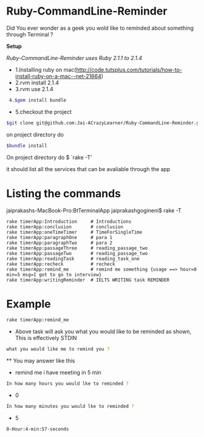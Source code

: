 **Ruby-CommandLine-Reminder**
============================

Did You ever wonder as a geek you wold like to reminded about something through Terminal ?

**Setup**

*Ruby-CommandLine-Reminder uses Ruby 2.1.1 to 2.1.4*

* 1.Installing ruby on mac(http://code.tutsplus.com/tutorials/how-to-install-ruby-on-a-mac--net-21664)
* 2.rvm install 2.1.4
* 3.rvm use 2.1.4
```sh
 4.$gem install bundle
```
* 5.checkout the project 
```sh
$git clone git@github.com:Jai-ACrazyLearner/Ruby-CommandLine-Reminder.git
```
on project directory do 
```sh
$bundle install
```
On project directory do $ `rake -T'

it should list all the services that can be avaliable through the app

**Listing the commands**
============================
jaiprakashs-MacBook-Pro:BtTerminalApp jaiprakashgogineni$ rake -T 

```
rake timerApp:Introduction     # Introductions
rake timerApp:conclusion       # conclusion
rake timerApp:oneTimeTimer     # TimeForSingleTime
rake timerApp:paragraphOne     # para 1
rake timerApp:paragraphTwo     # para 2
rake timerApp:passageThree     # reading_passage_two
rake timerApp:passageTwo       # reading_passage_two
rake timerApp:readingTask      # reading_task_one
rake timerApp:recheck          # recheck
rake timerApp:remind_me        # remind me something {usage ==> hour=0 min=5 msg=I got to go to interview}
rake timerApp:writingReminder  # IELTS WRITING task REMINDER    
```
**Example**
============================

```sh
rake timerApp:remind_me
```
* Above task will ask you what you would like to be reminded as shown, This is effectively STDIN
```sh
what you would like me to remind you ?
```
** You may answer like this 
* remind me i have meeting in 5 min
```sh
In how many hours you would lke to reminded ?
```
* 0
```sh
In how many minutes you would lke to reminded ?
```
* 5
```sh
0-Hour:4-min:57-seconds
```
